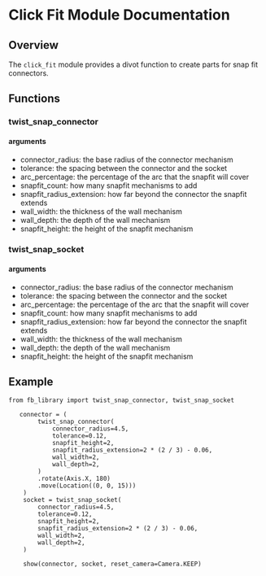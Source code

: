 # Click Fit Module Documentation

## Overview

The `click_fit` module provides a divot function to create parts for snap fit connectors.

## Functions

### twist_snap_connector

#### arguments

 - connector_radius: the base radius of the connector mechanism
 - tolerance: the spacing between the connector and the socket
 - arc_percentage: the percentage of the arc that the snapfit will cover
 - snapfit_count: how many snapfit mechanisms to add
 - snapfit_radius_extension: how far beyond the connector the snapfit extends
 - wall_width: the thickness of the wall mechanism
 - wall_depth: the depth of the wall mechanism
 - snapfit_height: the height of the snapfit mechanism

### twist_snap_socket

#### arguments

 - connector_radius: the base radius of the connector mechanism
 - tolerance: the spacing between the connector and the socket
 - arc_percentage: the percentage of the arc that the snapfit will cover
 - snapfit_count: how many snapfit mechanisms to add
 - snapfit_radius_extension: how far beyond the connector the snapfit extends
 - wall_width: the thickness of the wall mechanism
 - wall_depth: the depth of the wall mechanism
 - snapfit_height: the height of the snapfit mechanism

## Example
```
from fb_library import twist_snap_connector, twist_snap_socket

   connector = (
        twist_snap_connector(
            connector_radius=4.5,
            tolerance=0.12,
            snapfit_height=2,
            snapfit_radius_extension=2 * (2 / 3) - 0.06,
            wall_width=2,
            wall_depth=2,
        )
        .rotate(Axis.X, 180)
        .move(Location((0, 0, 15)))
    )
    socket = twist_snap_socket(
        connector_radius=4.5,
        tolerance=0.12,
        snapfit_height=2,
        snapfit_radius_extension=2 * (2 / 3) - 0.06,
        wall_width=2,
        wall_depth=2,
    )

    show(connector, socket, reset_camera=Camera.KEEP)

```